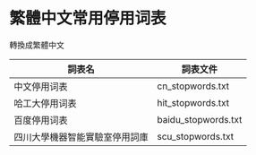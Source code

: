 # 繁體中文常用停用词表

轉換成繁體中文

| 詞表名 | 詞表文件 |
| - | - |
| 中文停用词表                   | cn\_stopwords.txt    |
| 哈工大停用词表                 | hit\_stopwords.txt   |
| 百度停用词表                   | baidu\_stopwords.txt |
| 四川大學機器智能實驗室停用詞庫 | scu\_stopwords.txt   |
